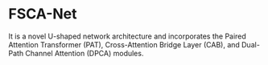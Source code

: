 # FSCA-Net
It is a novel U-shaped network architecture and incorporates the Paired Attention Transformer (PAT), Cross-Attention Bridge Layer (CAB), and Dual-Path Channel Attention (DPCA) modules. 
